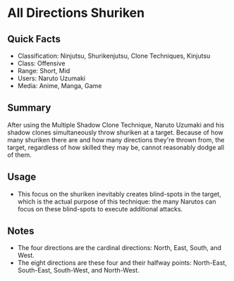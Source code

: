 # All Directions Shuriken

## Quick Facts
- Classification: Ninjutsu, Shurikenjutsu, Clone Techniques, Kinjutsu
- Class: Offensive
- Range: Short, Mid
- Users: Naruto Uzumaki
- Media: Anime, Manga, Game

## Summary
After using the Multiple Shadow Clone Technique, Naruto Uzumaki and his shadow clones simultaneously throw shuriken at a target. Because of how many shuriken there are and how many directions they're thrown from, the target, regardless of how skilled they may be, cannot reasonably dodge all of them.

## Usage
- This focus on the shuriken inevitably creates blind-spots in the target, which is the actual purpose of this technique: the many Narutos can focus on these blind-spots to execute additional attacks.

## Notes
- The four directions are the cardinal directions: North, East, South, and West.
- The eight directions are these four and their halfway points: North-East, South-East, South-West, and North-West.
